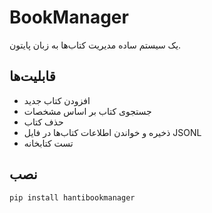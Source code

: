 # BookManager

یک سیستم ساده مدیریت کتاب‌ها به زبان پایتون.

## قابلیت‌ها

- افزودن کتاب جدید  
- جستجوی کتاب بر اساس مشخصات  
- حذف کتاب  
- ذخیره و خواندن اطلاعات کتاب‌ها در فایل JSONL
- تست کتابخانه 

## نصب

```bash
pip install hantibookmanager
